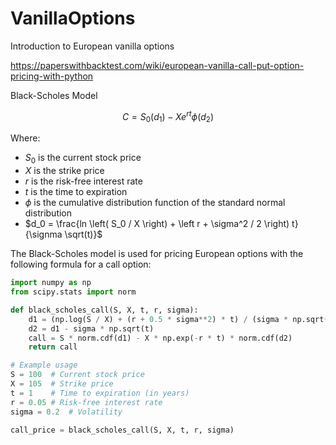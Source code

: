 # VanillaOptions
Introduction to European vanilla options

https://paperswithbacktest.com/wiki/european-vanilla-call-put-option-pricing-with-python

Black-Scholes Model

```math
C = S_0 \left( d_1 \right) - X e^{rt} \phi \left( d_2 \right)
```

Where:

* $`S_0`$ is the current stock price
* $`X`$ is the strike price
* $`r`$ is the risk-free interest rate
* $`t`$ is the time to expiration
* $`\phi`$ is the cumulative distribution function of the standard normal distribution
* $`d_0 = \frac{ln \left( S_0 / X \right) + \left r + \sigma^2 / 2  \right) t}{\signma \sqrt(t)}`$ 

The Black-Scholes model is used for pricing European options with the following formula for a call option:

```python
import numpy as np
from scipy.stats import norm

def black_scholes_call(S, X, t, r, sigma):
    d1 = (np.log(S / X) + (r + 0.5 * sigma**2) * t) / (sigma * np.sqrt(t))
    d2 = d1 - sigma * np.sqrt(t)
    call = S * norm.cdf(d1) - X * np.exp(-r * t) * norm.cdf(d2)
    return call

# Example usage
S = 100  # Current stock price
X = 105  # Strike price
t = 1    # Time to expiration (in years)
r = 0.05 # Risk-free interest rate
sigma = 0.2  # Volatility

call_price = black_scholes_call(S, X, t, r, sigma)
```
